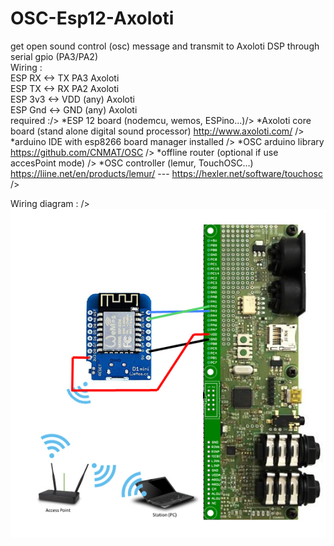 # OSC-Esp12-Axoloti
get open sound control (osc) message and transmit to Axoloti DSP through serial gpio (PA3/PA2)<br />
Wiring :<br />
ESP RX <-> TX PA3 Axoloti<br />
ESP TX <-> RX PA2 Axoloti<br />
ESP 3v3 <-> VDD (any) Axoloti<br />
ESP Gnd <-> GND (any) Axoloti<br />
required :/>
*ESP 12 board (nodemcu, wemos, ESPino...)/>
*Axoloti core board (stand alone digital sound processor) http://www.axoloti.com/ />
*arduino IDE with esp8266 board manager installed />
*OSC arduino library  https://github.com/CNMAT/OSC />
*offline router (optional if use accesPoint mode) />
*OSC controller (lemur, TouchOSC...) https://liine.net/en/products/lemur/ --- https://hexler.net/software/touchosc />

Wiring diagram : />
![alt text](https://github.com/gaeljaton/OSC-Esp12-Axoloti/blob/master/Axoloti_ESP8266.jpg)
